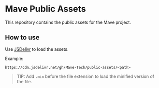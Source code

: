 # Mave Public Assets

This repository contains the public assets for the Mave project.

## How to use

Use [JSDelivr](https://www.jsdelivr.com/) to load the assets.

Example:

`https://cdn.jsdelivr.net/gh/Mave-Tech/public-assets/<path>`

> TIP: Add `.min` before the file extension to load the minified version of the file.
